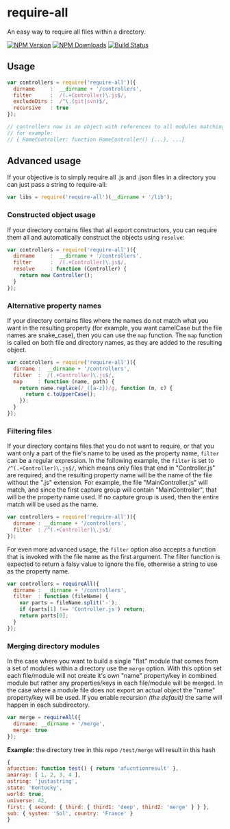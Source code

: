 # require-all

An easy way to require all files within a directory.

[![NPM Version][npm-image]][npm-url]
[![NPM Downloads][downloads-image]][downloads-url]
[![Build Status][travis-image]][travis-url]

## Usage

```js
var controllers = require('require-all')({
  dirname     :  __dirname + '/controllers',
  filter      :  /(.+Controller)\.js$/,
  excludeDirs :  /^\.(git|svn)$/,
  recursive   : true
});

// controllers now is an object with references to all modules matching the filter
// for example:
// { HomeController: function HomeController() {...}, ...}
```

## Advanced usage

If your objective is to simply require all .js and .json files in a directory
you can just pass a string to require-all:

``` js
var libs = require('require-all')(__dirname + '/lib');
```

### Constructed object usage

If your directory contains files that all export constructors, you can require
them all and automatically construct the objects using `resolve`:

```js
var controllers = require('require-all')({
  dirname     :  __dirname + '/controllers',
  filter      :  /(.+Controller)\.js$/,
  resolve     : function (Controller) {
    return new Controller();
  }
});
```

### Alternative property names

If your directory contains files where the names do not match what you want in
the resulting property (for example, you want camelCase but the file names are
snake_case), then you can use the `map` function. The `map` function is called
on both file and directory names, as they are added to the resulting object.

```js
var controllers = require('require-all')({
  dirname :  __dirname + '/controllers',
  filter  :  /(.+Controller)\.js$/,
  map     : function (name, path) {
    return name.replace(/_([a-z])/g, function (m, c) {
      return c.toUpperCase();
    });
  }
});
```

### Filtering files

If your directory contains files that you do not want to require, or that you
want only a part of the file's name to be used as the property name, `filter`
can be a regular expression. In the following example, the `filter` is set to
`/^(.+Controller)\.js$/`, which means only files that end in "Controller.js"
are required, and the resulting property name will be the name of the file
without the ".js" extension. For example, the file "MainController.js" will
match, and since the first capture group will contain "MainController", that
will be the property name used. If no capture group is used, then the entire
match will be used as the name.

```js
var controllers = require('require-all')({
  dirname : __dirname + '/controllers',
  filter  : /^(.+Controller)\.js$/
});
```

For even more advanced usage, the `filter` option also accepts a function that
is invoked with the file name as the first argument. The filter function is
expected to return a falsy value to ignore the file, otherwise a string to use
as the property name.

```js
var controllers = requireAll({
  dirname : __dirname + '/controllers',
  filter  : function (fileName) {
    var parts = fileName.split('-');
    if (parts[1] !== 'Controller.js') return;
    return parts[0];
  }
});
```
### Merging directory modules

In the case where you want to build a single "flat" module that comes from a set of modules within a directory use the `merge` option.
With this option set each file/module will not create it's own "name" property/key in combined module but rather any properties/keys in each file/module will be merged.  In the case where a module file does not export an actual object the "name" property/key will be used.  If you enable recursion *(the default)* the same will happen in each subdirectory.
```js
var merge = requireAll({
  dirname: __dirname + '/merge',
  merge: true
});
```

**Example:**  the directory tree in this repo `/test/merge` will result in this hash   
```js
{
afunction: function test() { return 'afucntionresult' },
anarray: [ 1, 2, 3, 4 ],
astring: 'justastring',
state: 'Kentucky',
world: true,
universe: 42,
first: { second: { third: { third1: 'deep', third2: 'merge' } } },
sub: { system: 'Sol', country: 'France' }
}
```

[npm-image]: https://img.shields.io/npm/v/require-all.svg
[npm-url]: https://npmjs.org/package/require-all
[downloads-image]: https://img.shields.io/npm/dm/require-all.svg
[downloads-url]: https://npmjs.org/package/require-all
[travis-image]: https://img.shields.io/travis/felixge/node-require-all/master.svg
[travis-url]: https://travis-ci.org/felixge/node-require-all
